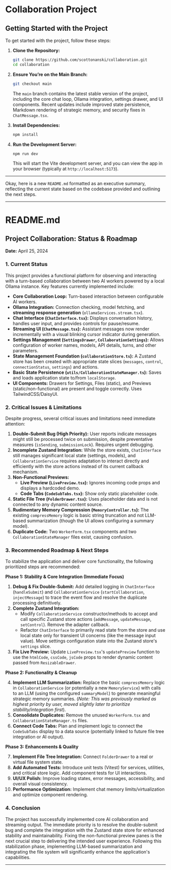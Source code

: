 # Collaboration Project

## Getting Started with the Project

To get started with the project, follow these steps:

1. **Clone the Repository:**

   ```bash
   git clone https://github.com/scottonanski/collaboration.git
   cd collaboration
   ```

2. **Ensure You’re on the Main Branch:**

   ```bash
   git checkout main
   ```

   The `main` branch contains the latest stable version of the project, including the core chat loop, Ollama integration, settings drawer, and UI components. Recent updates include improved state persistence, Markdown rendering of strategic memory, and security fixes in `ChatMessage.tsx`.

3. **Install Dependencies:**

   ```bash
   npm install
   ```

4. **Run the Development Server:**

   ```bash
   npm run dev
   ```

   This will start the Vite development server, and you can view the app in your browser (typically at `http://localhost:5173`).

---

Okay, here is a new `README.md` formatted as an executive summary, reflecting the current state based on the codebase provided and outlining the next steps.

---

# README.md

## Project Collaboration: Status & Roadmap

**Date:** April 25, 2024

### 1. Current Status

This project provides a functional platform for observing and interacting with a turn-based collaboration between two AI workers powered by a local Ollama instance. Key features currently implemented include:

*   **Core Collaboration Loop:** Turn-based interaction between configurable AI workers.
*   **Ollama Integration:** Connection checking, model fetching, and **streaming response generation** (`ollamaServices.stream.tsx`).
*   **Chat Interface (`ChatInterface.tsx`):** Displays conversation history, handles user input, and provides controls for pause/resume.
*   **Streaming UI (`ChatMessage.tsx`):** Assistant messages now render incrementally with a visual blinking cursor indicator during generation.
*   **Settings Management (`SettingsDrawer`, `CollaborationSettings`):** Allows configuration of worker names, models, API details, turns, and other parameters.
*   **State Management Foundation (`collaborationStore.ts`):** A Zustand store has been created with appropriate state slices (`messages`, `control`, `connectionStatus`, `settings`) and actions.
*   **Basic State Persistence (`utils/CollaborationStateManager.ts`):** Saves and loads application state to/from `localStorage`.
*   **UI Components:** Drawers for Settings, Files (static), and Previews (static/non-functional) are present and toggle correctly. Uses TailwindCSS/DaisyUI.

### 2. Critical Issues & Limitations

Despite progress, several critical issues and limitations need immediate attention:

1.  **Double-Submit Bug (High Priority):** User reports indicate messages might still be processed twice on submission, despite preventative measures (`isSending`, `submissionLock`). Requires urgent debugging.
2.  **Incomplete Zustand Integration:** While the store exists, `ChatInterface` still manages significant local state (settings, models), and `CollaborationService` requires adaptation to interact directly and efficiently with the store actions instead of its current callback mechanism.
3.  **Non-Functional Previews:**
    *   **Live Preview (`LivePreview.tsx`):** Ignores incoming code props and displays a hardcoded demo.
    *   **Code Tabs (`CodeSubTabs.tsx`):** Show only static placeholder code.
4.  **Static File Tree (`FolderDrawer.tsx`):** Uses placeholder data and is not connected to any dynamic content source.
5.  **Rudimentary Memory Compression (`MemoryController.ts`):** The existing `compressMemory` logic is basic string truncation and not LLM-based summarization (though the UI allows configuring a summary model).
6.  **Duplicate Code:** Two `WorkerForm.tsx` components and two `CollaborationStateManager` files exist, causing confusion.

### 3. Recommended Roadmap & Next Steps

To stabilize the application and deliver core functionality, the following prioritized steps are recommended:

**Phase 1: Stability & Core Integration (Immediate Focus)**

1.  **Debug & Fix Double-Submit:** Add detailed logging in `ChatInterface` (`handleSubmit`) and `CollaborationService` (`startCollaboration`, `injectMessage`) to trace the event flow and resolve the duplicate processing definitively.
2.  **Complete Zustand Integration:**
    *   Modify `CollaborationService` constructor/methods to accept and call specific Zustand store actions (`addMessage`, `updateMessage`, `setControl`). Remove the adapter callback.
    *   Refactor `ChatInterface` to primarily read state from the store and use local state only for transient UI concerns (like the message input value). Move settings configuration state into the Zustand store's `settings` slice.
3.  **Fix Live Preview:** Update `LivePreview.tsx`'s `updatePreview` function to use the `htmlCode`, `cssCode`, `jsCode` props to render dynamic content passed from `ResizableDrawer`.

**Phase 2: Functionality & Cleanup**

4.  **Implement LLM Summarization:** Replace the basic `compressMemory` logic in `CollaborationService` (or potentially a new `MemoryService`) with calls to an LLM (using the configured `summaryModel`) to generate meaningful strategic memory summaries. (*Note: This was previously marked as highest priority by user, moved slightly later to prioritize stability/integration first*).
5.  **Consolidate Duplicates:** Remove the unused `WorkerForm.tsx` and `CollaborationStateManager.ts` files.
6.  **Connect Code Tabs:** Plan and implement logic to connect the `CodeSubTabs` display to a data source (potentially linked to future file tree integration or AI output).

**Phase 3: Enhancements & Quality**

7.  **Implement File Tree Integration:** Connect `FolderDrawer` to a real or virtual file system state.
8.  **Add Automated Tests:** Introduce unit tests (Vitest) for services, utilities, and critical store logic. Add component tests for UI interactions.
9.  **UI/UX Polish:** Improve loading states, error messages, accessibility, and overall visual consistency.
10. **Performance Optimization:** Implement chat memory limits/virtualization and optimize component rendering.

### 4. Conclusion

The project has successfully implemented core AI collaboration and streaming output. The immediate priority is to resolve the double-submit bug and complete the integration with the Zustand state store for enhanced stability and maintainability. Fixing the non-functional preview panes is the next crucial step to delivering the intended user experience. Following this stabilization phase, implementing LLM-based summarization and integrating the file system will significantly enhance the application's capabilities.

---
